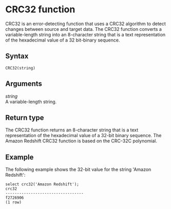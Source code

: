 # CRC32 function<a name="crc32-function"></a>

CRC32 is an error\-detecting function that uses a CRC32 algorithm to detect changes between source and target data\. The CRC32 function converts a variable\-length string into an 8\-character string that is a text representation of the hexadecimal value of a 32 bit\-binary sequence\.

## Syntax<a name="crc32-function-syntax"></a>

```
CRC32(string)
```

## Arguments<a name="crc32-function-arguments"></a>

 *string*   
A variable\-length string\.

## Return type<a name="crc32-function-return-type"></a>

The CRC32 function returns an 8\-character string that is a text representation of the hexadecimal value of a 32\-bit binary sequence\. The Amazon Redshift CRC32 function is based on the CRC\-32C polynomial\. 

## Example<a name="crc32-function-example"></a>

The following example shows the 32\-bit value for the string 'Amazon Redshift': 

```
select crc32('Amazon Redshift');
crc32
----------------------------------
f2726906 
(1 row)
```